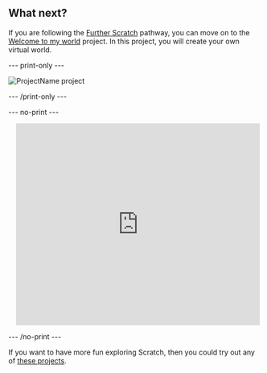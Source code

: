 ## What next?

If you are following the [Further Scratch](https://projects.raspberrypi.org/en/pathways/further-scratch) pathway, you can move on to the [Welcome to my world](https://projects.raspberrypi.org/en/projects/welcome-to-my-world) project. In this project, you will create your own virtual world.

--- print-only ---

![ProjectName project](images/projectname-project.png)

--- /print-only ---

--- no-print ---

<div class="scratch-preview" style="margin-left: 15px;">
  <iframe allowtransparency="true" width="485" height="402" src="https://scratch.mit.edu/projects/embed/486719199/?autostart=false" frameborder="0"></iframe>
</div>

--- /no-print ---

If you want to have more fun exploring Scratch, then you could try out any of [these projects](https://projects.raspberrypi.org/en/projects?software%5B%5D=scratch&curriculum%5B%5D=%201).

